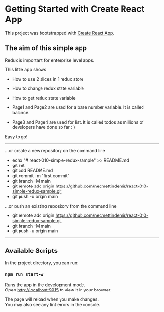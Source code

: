 # Getting Started with Create React App

This project was bootstrapped with [Create React App](https://github.com/facebook/create-react-app).

## The aim of this simple app

Redux is important for enterprise level apps.

This little app shows 

- How to use 2 slices in 1 redux store
- How to change redux state variable
- How to get redux state variable


- Page1 and Page2 are used for a base number variable. It is called balance.
- Page3 and Page4 are used for list. It is called todos as millions of developers have done so far : )

Easy to go!


-------------------------

…or create a new repository on the command line

- echo "# react-010-simple-redux-sample" >> README.md
- git init
- git add README.md
- git commit -m "first commit"
- git branch -M main
- git remote add origin https://github.com/necmettindemir/react-010-simple-redux-sample.git
- git push -u origin main

…or push an existing repository from the command line

- git remote add origin https://github.com/necmettindemir/react-010-simple-redux-sample.git
- git branch -M main
- git push -u origin main

-------------------------

## Available Scripts

In the project directory, you can run:

### `npm run start-w`

Runs the app in the development mode.\
Open [http://localhost:9915](http://localhost:9915) to view it in your browser.

The page will reload when you make changes.\
You may also see any lint errors in the console.

